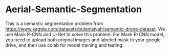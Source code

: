 # Aerial-Semantic-Segmentation

This is a semantic segmentation problem from https://www.kaggle.com/datasets/bulentsiyah/semantic-drone-dataset. 
We use Mask R-CNN and U-Net to solve this problem. 
For Mask R-CNN model, you need to upload both original images and labeled mask to your google drive, and then use colab for model training and testing.
